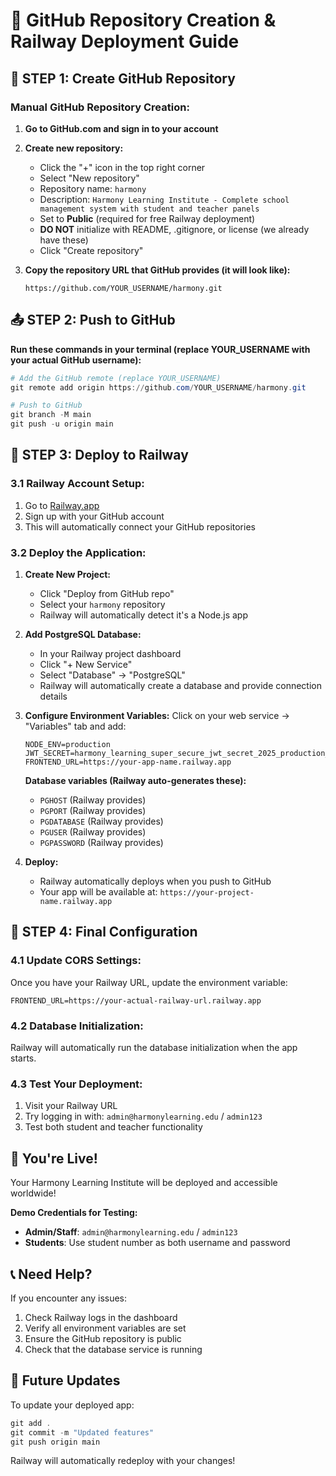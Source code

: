 # 🚀 GitHub Repository Creation & Railway Deployment Guide

## 📂 STEP 1: Create GitHub Repository

### Manual GitHub Repository Creation:

1. **Go to GitHub.com and sign in to your account**

2. **Create new repository:**
   - Click the "+" icon in the top right corner
   - Select "New repository"
   - Repository name: `harmony`
   - Description: `Harmony Learning Institute - Complete school management system with student and teacher panels`
   - Set to **Public** (required for free Railway deployment)
   - **DO NOT** initialize with README, .gitignore, or license (we already have these)
   - Click "Create repository"

3. **Copy the repository URL that GitHub provides (it will look like):**
   ```
   https://github.com/YOUR_USERNAME/harmony.git
   ```

## 📤 STEP 2: Push to GitHub

**Run these commands in your terminal (replace YOUR_USERNAME with your actual GitHub username):**

```powershell
# Add the GitHub remote (replace YOUR_USERNAME)
git remote add origin https://github.com/YOUR_USERNAME/harmony.git

# Push to GitHub
git branch -M main
git push -u origin main
```

## 🚀 STEP 3: Deploy to Railway

### 3.1 Railway Account Setup:
1. Go to [Railway.app](https://railway.app)
2. Sign up with your GitHub account
3. This will automatically connect your GitHub repositories

### 3.2 Deploy the Application:
1. **Create New Project:**
   - Click "Deploy from GitHub repo"
   - Select your `harmony` repository
   - Railway will automatically detect it's a Node.js app

2. **Add PostgreSQL Database:**
   - In your Railway project dashboard
   - Click "+ New Service"
   - Select "Database" → "PostgreSQL"
   - Railway will automatically create a database and provide connection details

3. **Configure Environment Variables:**
   Click on your web service → "Variables" tab and add:
   ```
   NODE_ENV=production
   JWT_SECRET=harmony_learning_super_secure_jwt_secret_2025_production_64_chars
   FRONTEND_URL=https://your-app-name.railway.app
   ```
   
   **Database variables (Railway auto-generates these):**
   - `PGHOST` (Railway provides)
   - `PGPORT` (Railway provides) 
   - `PGDATABASE` (Railway provides)
   - `PGUSER` (Railway provides)
   - `PGPASSWORD` (Railway provides)

4. **Deploy:**
   - Railway automatically deploys when you push to GitHub
   - Your app will be available at: `https://your-project-name.railway.app`

## 🔧 STEP 4: Final Configuration

### 4.1 Update CORS Settings:
Once you have your Railway URL, update the environment variable:
```
FRONTEND_URL=https://your-actual-railway-url.railway.app
```

### 4.2 Database Initialization:
Railway will automatically run the database initialization when the app starts.

### 4.3 Test Your Deployment:
1. Visit your Railway URL
2. Try logging in with: `admin@harmonylearning.edu` / `admin123`
3. Test both student and teacher functionality

## 🎉 You're Live!

Your Harmony Learning Institute will be deployed and accessible worldwide!

**Demo Credentials for Testing:**
- **Admin/Staff**: `admin@harmonylearning.edu` / `admin123`
- **Students**: Use student number as both username and password

## 📞 Need Help?

If you encounter any issues:
1. Check Railway logs in the dashboard
2. Verify all environment variables are set
3. Ensure the GitHub repository is public
4. Check that the database service is running

## 🔄 Future Updates

To update your deployed app:
```powershell
git add .
git commit -m "Updated features"
git push origin main
```
Railway will automatically redeploy with your changes!
